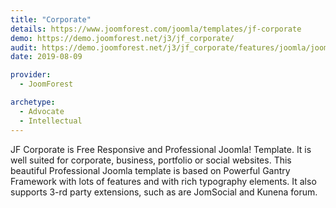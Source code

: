 ```yaml
---
title: "Corporate"
details: https://www.joomforest.com/joomla/templates/jf-corporate
demo: https://demo.joomforest.net/j3/jf_corporate/
audit: https://demo.joomforest.net/j3/jf_corporate/features/joomla/joomla-article/category-blog
date: 2019-08-09

provider:
  - JoomForest

archetype:
  - Advocate
  - Intellectual
---
```


JF Corporate is Free Responsive and Professional Joomla! Template. It is well suited for corporate, business, portfolio or social websites.
This beautiful Professional Joomla template is based on Powerful Gantry Framework with lots of features and with rich typography elements.
It also supports 3-rd party extensions, such as are JomSocial and Kunena forum.
